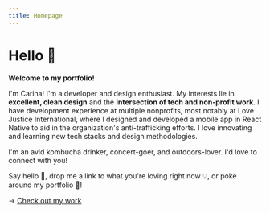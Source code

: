 ```yaml
---
title: Homepage
---
```


# Hello 👋

**Welcome to my portfolio!**

I'm Carina! I'm a developer and design enthusiast. My interests lie in **excellent, clean design** and the **intersection of tech and non-profit work**. I have development experience at multiple nonprofits, most notably at Love Justice International, where I designed and developed a mobile app in React Native to aid in the organization's anti-trafficking efforts. I love innovating and learning new tech stacks and design methodologies.

I'm an avid kombucha drinker, concert-goer, and outdoors-lover. I'd love to connect with you!

Say hello 💬, drop me a link to what you're loving right now 💡, or poke around my portfolio 💫!

→ [Check out my work](../portfolio)

